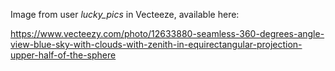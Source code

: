 Image from user *lucky_pics* in Vecteeze, available here:

https://www.vecteezy.com/photo/12633880-seamless-360-degrees-angle-view-blue-sky-with-clouds-with-zenith-in-equirectangular-projection-upper-half-of-the-sphere

